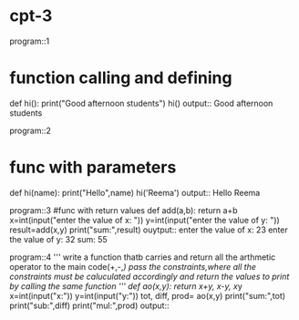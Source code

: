 # cpt-3
program::1
# function calling and defining
def hi():
    print("Good afternoon students")
hi()
output::
Good afternoon students


program::2
# func with parameters
def hi(name):
    print("Hello",name)
hi('Reema')
output::
Hello Reema

program::3
#func with return values
def add(a,b):
    return a+b
x=int(input("enter the value of x: "))
y=int(input("enter the value of y: "))
result=add(x,y)
print("sum:",result)
ouytput::
enter the value of x:  23
enter the value of y:  32
sum: 55


program::4
''' write a function thatb carries and return all the arthmetic operator
to the main code(+,-,*)
pass the constraints,where all the constraints must be caluculated
accordingly and return the values to print by calling the same function
'''
def ao(x,y):
    return x+y, x-y, x*y
x=int(input("x:"))
y=int(input("y:"))
tot, diff, prod= ao(x,y)
print("sum:",tot)
print("sub:",diff)
print("mul:",prod)
output::
